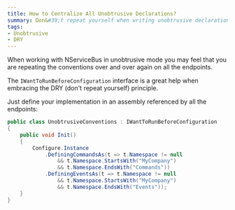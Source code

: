 ```yaml
---
title: How to Centralize All Unobtrusive Declarations?
summary: Don&#39;t repeat yourself when writing unobtrusive declarations; use WantToRunBeforeConfiguration.
tags:
- Unobtrusive
- DRY
---
```


When working with NServiceBus in unobtrusive mode you may feel that you are repeating the conventions over and over again on all the endpoints.

The `IWantToRunBeforeConfiguration` interface is a great help when embracing the DRY (don't repeat yourself) principle. 

Just define your implementation in an assembly referenced by all the endpoints:

```C#
public class UnobtrusiveConventions : IWantToRunBeforeConfiguration
{
    public void Init()
    {
        Configure.Instance
            .DefiningCommandsAs(t => t.Namespace != null
                && t.Namespace.StartsWith("MyCompany") 
                && t.Namespace.EndsWith("Commands"))
            .DefiningEventsAs(t => t.Namespace != null
                && t.Namespace.StartsWith("MyCompany") 
                && t.Namespace.EndsWith("Events"));
    }
}
```




